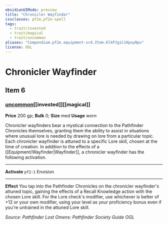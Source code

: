 ```yaml
---
obsidianUIMode: preview
title: "Chronicler Wayfinder"
cssclasses: pf2e,pf2e-spell
tags:
  - trait/invested
  - trait/magical
  - trait/uncommon
aliases: "Compendium.pf2e.equipment-srd.Item.KlkPJgiCiHpuyNpv"
license: OGL
---
```

# Chronicler Wayfinder
## Item 6
### [uncommon](uncommon "Uncommon Rarity Trait")[[invested]][[magical]]


**Price** 200 gp; 
**Bulk** 0; **Size** med
**Usage** worn

Chronicler wayfinders bear a mystical connection to the Pathfinder Chronicles themselves, granting them the ability to assist in situations where unusual lore is needed by drawing on lore from a particular topic. Each chronicler wayfinder is attuned to a specific Lore skill, chosen at the time of creation. In addition to the effects of a [[Equipment/Wayfinder|Wayfinder]], a chronicler wayfinder has the following activation.

* * *

**Activate** `pf2:1` Envision

* * *

**Effect** You tap into the Pathfinder Chronicles on the chronicler wayfinder's attuned topic, gaining the effects of a Recall Knowledge action with the chosen Lore skill. For the Lore check's modifier, use whichever is better of +12 or your own modifier, using your level as your proficiency bonus even if you're untrained in the attuned Lore skill.

*Source: Pathfinder Lost Omens: Pathfinder Society Guide*
*OGL*